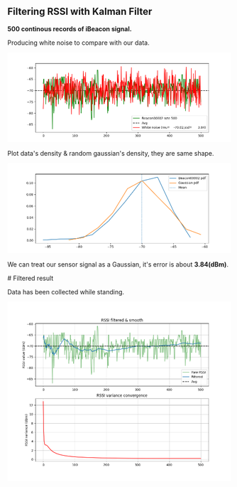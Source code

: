 ## Filtering RSSI with Kalman Filter
<b>500 continous records of iBeacon signal.</b>
<p>Producing white noise to compare with our data.</p>

![white_noise_check](./white_noise_check.png)

<p>Plot data's density & random gaussian's density, they are same shape.</p>

![gauss_check](./gaussian_check.png)

<p>We can treat our sensor signal as a Gaussian, it's error is about <b>3.84(dBm)</b>.</p>
# Filtered result
<p>Data has been collected while standing.</p>

![plot](./kf_smooth.png)

